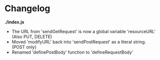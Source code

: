 # Changelog

**./index.js**
* The URL from 'sendGetRequest' is now a global variable 'resourceURL' (Also PUT, DELETE)
* Moved 'modifyURL' back into 'sendPostRequest' as a literal string. (POST only)
* Renamed 'definePostBody' function to 'defineRequestBody'